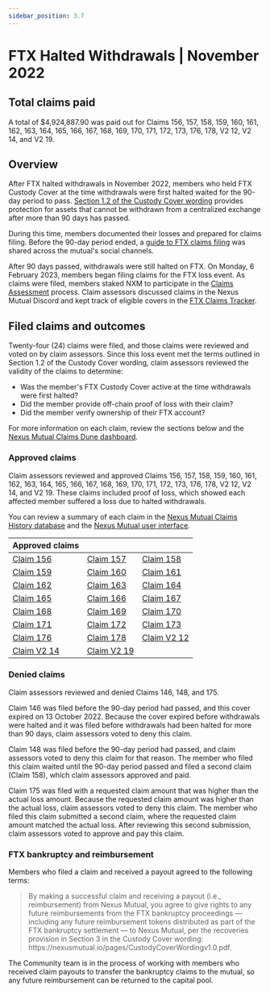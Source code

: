 ```yaml
---
sidebar_position: 3.7
---
```


# FTX Halted Withdrawals | November 2022

## Total claims paid

A total of $4,924,887.90 was paid out for Claims 156, 157, 158, 159, 160, 161, 162, 163, 164, 165, 166, 167, 168, 169, 170, 171, 172, 173, 176, 178, V2 12, V2 14, and V2 19.

## Overview

After FTX halted withdrawals in November 2022, members who held FTX Custody Cover at the time withdrawals were first halted waited for the 90-day period to pass. [Section 1.2 of the Custody Cover wording](https://uploads-ssl.webflow.com/62d8193ce9880895261daf4a/63d0f4d7b378db634f0f9a9d_CustodyCoverWordingv1.0.pdf) provides protection for assets that cannot be withdrawn from a centralized exchange after more than 90 days has passed.

During this time, members documented their losses and prepared for claims filing. Before the 90-day period ended, a [guide to FTX claims filing](https://nexusmutual.io/blog/how-ftx-custody-cover-holders-can-prepare-for-claims-filing) was shared across the mutual's social channels. 

After 90 days passed, withdrawals were still halted on FTX. On Monday, 6 February 2023, members began filing claims for the FTX loss event. As claims were filed, members staked NXM to participate in the [Claims Assessment](https://docs.nexusmutual.io/protocol/claims-assessment) process. Claim assessors discussed claims in the Nexus Mutual Discord and kept track of eligible covers in the [FTX Claims Tracker](https://docs.google.com/spreadsheets/d/1DvBE95LUuOY5B4pJZoXG8SbXUIWvYsXaYkk70DHAh6E/edit?usp=sharing).

## Filed claims and outcomes

Twenty-four (24) claims were filed, and those claims were reviewed and voted on by claim assessors. Since this loss event met the terms outlined in Section 1.2 of the Custody Cover wording, claim assessors reviewed the validity of the claims to determine:

* Was the member's FTX Custody Cover active at the time withdrawals were first halted?
* Did the member provide off-chain proof of loss with their claim?
* Did the member verify ownership of their FTX account?

For more information on each claim, review the sections below and the [Nexus Mutual Claims Dune dashboard](https://dune.com/nexus_mutual/claims).

### Approved claims

Claim assessors reviewed and approved Claims 156, 157, 158, 159, 160, 161, 162, 163, 164, 165, 166, 167, 168, 169, 170, 171, 172, 173, 176, 178, V2 12, V2 14, and V2 19. These claims included proof of loss, which showed each affected member suffered a loss due to halted withdrawals.

You can review a summary of each claim in the [Nexus Mutual Claims History database](https://nexusmutualdao.io/claims-history) and the [Nexus Mutual user interface](https://app.nexusmutual.io/assessment).

| Approved claims                                                                 |                                                                                 |                                                                                 |
|---------------------------------------------------------------------------------|---------------------------------------------------------------------------------|---------------------------------------------------------------------------------|
| [Claim 156](https://app.nexusmutual.io/claim-assessment/view-claim?claimId=156) | [Claim 157](https://app.nexusmutual.io/claim-assessment/view-claim?claimId=157) | [Claim 158](https://app.nexusmutual.io/claim-assessment/view-claim?claimId=158) |
| [Claim 159](https://app.nexusmutual.io/claim-assessment/view-claim?claimId=159) | [Claim 160](https://app.nexusmutual.io/claim-assessment/view-claim?claimId=160) | [Claim 161](https://app.nexusmutual.io/claim-assessment/view-claim?claimId=161) |
| [Claim 162](https://app.nexusmutual.io/claim-assessment/view-claim?claimId=162) | [Claim 163](https://app.nexusmutual.io/claim-assessment/view-claim?claimId=163) | [Claim 164](https://app.nexusmutual.io/claim-assessment/view-claim?claimId=164) |
| [Claim 165](https://app.nexusmutual.io/claim-assessment/view-claim?claimId=165) | [Claim 166](https://app.nexusmutual.io/claim-assessment/view-claim?claimId=166) | [Claim 167](https://app.nexusmutual.io/claim-assessment/view-claim?claimId=167) |
| [Claim 168](https://app.nexusmutual.io/claim-assessment/view-claim?claimId=168) | [Claim 169](https://app.nexusmutual.io/claim-assessment/view-claim?claimId=169) | [Claim 170](https://app.nexusmutual.io/claim-assessment/view-claim?claimId=170) |
| [Claim 171](https://app.nexusmutual.io/claim-assessment/view-claim?claimId=171) | [Claim 172](https://app.nexusmutual.io/claim-assessment/view-claim?claimId=172) | [Claim 173](https://app.nexusmutual.io/claim-assessment/view-claim?claimId=173) |
| [Claim 176](https://app.nexusmutual.io/claim-assessment/view-claim?claimId=176) | [Claim 178](https://app.nexusmutual.io/claim-assessment/view-claim?claimId=178) | [Claim V2 12](https://app.nexusmutual.io/assessment/view-claim?claimId=12)      |
| [Claim V2 14](https://app.nexusmutual.io/claims/view-claim?claimId=14)          | [Claim V2 19](https://app.nexusmutual.io/claims/view-claim?claimId=19)          |                                                                                 |

### Denied claims

Claim assessors reviewed and denied Claims 146, 148, and 175.

Claim 146 was filed before the 90-day period had passed, and this cover expired on 13 October 2022. Because the cover expired before withdrawals were halted and it was filed before withdrawals had been halted for more than 90 days, claim assessors voted to deny this claim.

Claim 148 was filed before the 90-day period had passed, and claim assessors voted to deny this claim for that reason. The member who filed this claim waited until the 90-day period passed and filed a second claim (Claim 158), which claim assessors approved and paid.

Claim 175 was filed with a requested claim amount that was higher than the actual loss amount. Because the requested claim amount was higher than the actual loss, claim assessors voted to deny this claim. The member who filed this claim submitted a second claim, where the requested claim amount matched the actual loss. After reviewing this second submission, claim assessors voted to approve and pay this claim.

### FTX bankruptcy and reimbursement

Members who filed a claim and received a payout agreed to the following terms:

<blockquote>By making a successful claim and receiving a payout (i.e., reimbursement) from Nexus Mutual, you agree to give rights to any future reimbursements from the FTX bankruptcy proceedings — including any future reimbursement tokens distributed as part of the FTX bankruptcy settlement — to Nexus Mutual, per the recoveries provision in Section 3 in the Custody Cover wording: https://nexusmutual.io/pages/CustodyCoverWordingv1.0.pdf.</blockquote>

The Community team is in the process of working with members who received claim payouts to transfer the bankruptcy claims to the mutual, so any future reimbursement can be returned to the capital pool.
